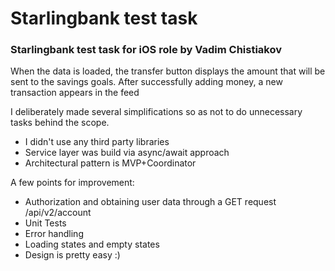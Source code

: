 # Starlingbank test task

### Starlingbank test task for iOS role by Vadim Chistiakov

When the data is loaded, the transfer button displays the amount that will be sent to the savings goals. 
After successfully adding money, a new transaction appears in the feed

I deliberately made several simplifications so as not to do unnecessary tasks behind the scope.

- I didn't use any third party libraries
- Service layer was build via async/await approach
- Architectural pattern is MVP+Coordinator

A few points for improvement:
- Authorization and obtaining user data through a GET request /api/v2/account
- Unit Tests
- Error handling
- Loading states and empty states
- Design is pretty easy :)
